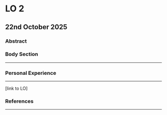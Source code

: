 # LO 2

## 22nd October 2025

### Abstract





### Body Section

----------------------------------------------

### Personal Experience

----------------------------------------------

[link to LO]

### References

----------------------------------------------
